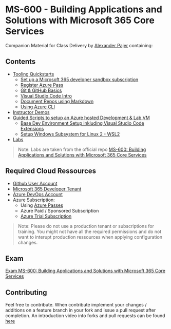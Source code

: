 # MS-600 - Building Applications and Solutions with Microsoft 365 Core Services

Companion Material for Class Delivery by [Alexander Pajer](https://www.integrations.at/kontakt.aspx) containing:

## Contents

- [Tooling Quickstarts](./Tooling)
  - [Set up a Microsoft 365 developer sandbox subscription](https://docs.microsoft.com/en-us/office/developer-program/microsoft-365-developer-program-get-started)
  - [Register Azure Pass](./Tooling/05-AzurePass)
  - [Git & GitHub Basics](./Tooling/01-Github)
  - [Visual Studio Code Intro](./Tooling/02-VSCode)
  - [Document Repos using Markdown](./Tooling/03-Markdown)
  - [Using Azure CLI](./Tooling/04-CLI)
- [Instructor Demos](./Demos)
- [Guided Scripts to setup an Azure hosted Development & Lab VM](./Setup)
  - [Base Dev Environment Setup inkluding Visual Studio Code Extensions](./Setup/#basics)
  - [Setup Windows Subsystem for Linux 2 - WSL2](./Setup/#wsl)
- [Labs](./Labs)

> Note: Labs are taken from the official repo [MS-600: Building Applications and Solutions with Microsoft 365 Core Services](https://github.com/MicrosoftLearning/MS-600-Building-Applications-and-Solutions-with-Microsoft-365-Core-Services)

## Required Cloud Ressources

- [Github User Account](https://github.com/)
- [Microsoft 365 Developer Tenant](https://developer.microsoft.com/en-us/microsoft-365/dev-program)
- [Azure DevOps Account](https://dev.azure.com/)
- Azure Subscription:
  - Using [Azure Passes](https://www.microsoftazurepass.com/)
  - Azure Paid / Sponsored Subscription
  - [Azure Trial Subscription](https://azure.microsoft.com/en-us/free/)

> Note: Please do not use a production tenant or subscriptions for training. You might not have all the required permissions and do not want to interupt production ressources when applying configuration changes.

## Exam

[Exam MS-600: Building Applications and Solutions with Microsoft 365 Core Services](https://docs.microsoft.com/en-us/learn/certifications/exams/ms-600)

## Contributing

Feel free to contribute. When contribute implement your changes / additions on a feature branch in your fork and issue a pull request after completion. An introduction video into forks and pull requests can be found [here](https://www.youtube.com/watch?v=nT8KGYVurIU)
